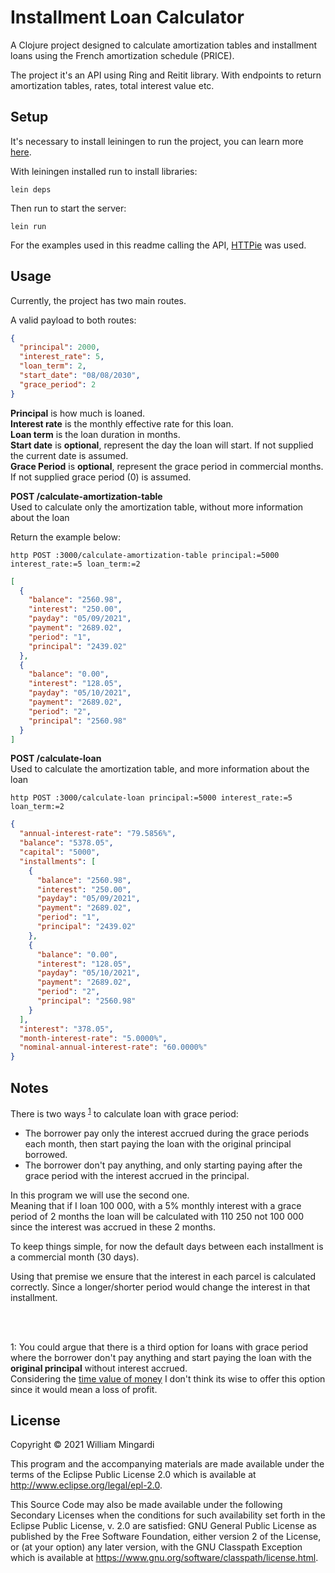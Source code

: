 # Installment Loan Calculator

A Clojure project designed to calculate amortization tables and installment
loans using the French amortization schedule (PRICE).

The project it's an API using Ring and Reitit library. With endpoints to return amortization
tables, rates, total interest value etc.

## Setup
It's necessary to install leiningen to run the project, you can learn more [here](https://leiningen.org/). 

With leiningen installed run to install libraries:

```shell-session
lein deps
```

Then run to start the server:

```shell-session
lein run
```

For the examples used in this readme calling the API, [HTTPie](https://httpie.io/) was used.

## Usage

Currently, the project has two main routes.

A valid payload to both routes:
```json
{
  "principal": 2000,
  "interest_rate": 5,
  "loan_term": 2,
  "start_date": "08/08/2030",
  "grace_period": 2
}
```
**Principal** is how much is loaned.  
**Interest rate** is the monthly effective rate for this loan.  
**Loan term** is the loan duration in months.  
**Start date** is **optional**, represent the day the loan will start.
If not supplied the current date is assumed.  
**Grace Period** is **optional**, represent the grace period in commercial months.
If not supplied grace period (0) is assumed.

**POST /calculate-amortization-table**  
Used to calculate only the amortization table, without more information about the loan

Return the example below:

`http POST :3000/calculate-amortization-table principal:=5000 interest_rate:=5 loan_term:=2`
```json
[
  {
    "balance": "2560.98",
    "interest": "250.00",
    "payday": "05/09/2021",
    "payment": "2689.02",
    "period": "1",
    "principal": "2439.02"
  },
  {
    "balance": "0.00",
    "interest": "128.05",
    "payday": "05/10/2021",
    "payment": "2689.02",
    "period": "2",
    "principal": "2560.98"
  }
]
```

**POST /calculate-loan**  
Used to calculate the amortization table, and more information about the loan

`http POST :3000/calculate-loan principal:=5000 interest_rate:=5 loan_term:=2`

```json
{
  "annual-interest-rate": "79.5856%",
  "balance": "5378.05",
  "capital": "5000",
  "installments": [
    {
      "balance": "2560.98",
      "interest": "250.00",
      "payday": "05/09/2021",
      "payment": "2689.02",
      "period": "1",
      "principal": "2439.02"
    },
    {
      "balance": "0.00",
      "interest": "128.05",
      "payday": "05/10/2021",
      "payment": "2689.02",
      "period": "2",
      "principal": "2560.98"
    }
  ],
  "interest": "378.05",
  "month-interest-rate": "5.0000%",
  "nominal-annual-interest-rate": "60.0000%"
}
```

## Notes
There is two ways <sup>[1](#footnote1)</sup> to calculate loan with grace period:  
* The borrower pay only the interest accrued during the grace periods each month,
then start paying the loan with the original principal borrowed.
* The borrower don't pay anything, and only starting paying after the grace period
with the interest accrued in the principal.

In this program we will use the second one.  
Meaning that if I loan 100 000,
with a 5% monthly interest with a grace period of 2 months the loan will be calculated
with 110 250 not 100 000 since the interest was accrued in these 2 months.

To keep things simple, for now the default days between each installment
is a commercial month (30 days).

Using that premise we ensure that the interest in each parcel is calculated
correctly. Since a longer/shorter period would change the interest in that
installment.

<br><br>

<a name="footnote1">1</a>: You could argue that there is a third option for loans with 
grace period where the borrower don't pay anything and start paying the loan with
the **original principal** without interest accrued.  
Considering the [time value of money](https://en.wikipedia.org/wiki/Time_value_of_money) I don't think its wise to offer this option since
it would mean a loss of profit.

## License

Copyright © 2021 William Mingardi

This program and the accompanying materials are made available under the
terms of the Eclipse Public License 2.0 which is available at
http://www.eclipse.org/legal/epl-2.0.

This Source Code may also be made available under the following Secondary
Licenses when the conditions for such availability set forth in the Eclipse
Public License, v. 2.0 are satisfied: GNU General Public License as published by
the Free Software Foundation, either version 2 of the License, or (at your
option) any later version, with the GNU Classpath Exception which is available
at https://www.gnu.org/software/classpath/license.html.
